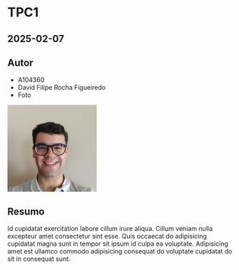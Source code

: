# TPC1

## 2025-02-07

## Autor

- A104360
- David Filipe Rocha Figueiredo
- Foto  
<img src="images/DavidFilipeRochaFigueiredo.png" width="200px" alt="fotoPerfil">

## Resumo

Id cupidatat exercitation labore cillum irure aliqua. Cillum veniam nulla excepteur amet consectetur sint esse. Quis occaecat do adipisicing cupidatat magna sunt in tempor sit ipsum id culpa ea voluptate. Adipisicing amet est ullamco commodo adipisicing consequat do voluptate cupidatat do sit in consequat sunt.
